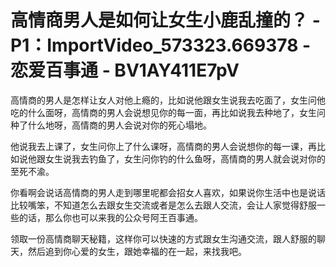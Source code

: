 # 高情商男人是如何让女生小鹿乱撞的？ - P1：ImportVideo_573323.669378 - 恋爱百事通 - BV1AY411E7pV

高情商的男人是怎样让女人对他上瘾的，比如说他跟女生说我去吃面了，女生问他吃的什么面呀，高情商的男人会说想见你的每一面，再比如说我去种地了，女生问种了什么地呀，高情商的男人会说对你的死心塌地。

他说我去上课了，女生问你上了什么课呀，高情商的男人会说想你的每一课，再比如说他跟女生说我去钓鱼了，女生问你钓的什么鱼呀，高情商的男人就会说对你的至死不渝。

你看啊会说话高情商的男人走到哪里呢都会招女人喜欢，如果说你生活中也是说话比较嘴笨，不知道怎么去跟女生交流或者是怎么去跟人交流，会让人家觉得舒服一些的话，那么你也可以来我的公众号阿王百事通。

领取一份高情商聊天秘籍，这样你可以快速的方式跟女生沟通交流，跟人舒服的聊天，然后追到你心爱的女生，跟她幸福的在一起，来找我吧。

